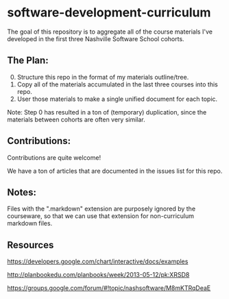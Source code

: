software-development-curriculum
===============================

The goal of this repository is to aggregate all of the course materials I've developed in the first three Nashville Software School cohorts.


## The Plan:

0. Structure this repo in the format of my materials outline/tree.
1. Copy all of the materials accumulated in the last three courses into this repo.
2. User those materials to make a single unified document for each topic.


Note: Step 0 has resulted in a ton of (temporary) duplication, since the materials between cohorts are often very similar.

## Contributions:

Contributions are quite welcome!

We have a ton of articles that are documented in the issues list for this repo.


## Notes:

Files with the ".markdown" extension are purposely ignored by the courseware, so that we can use that extension for non-curriculum markdown files.

## Resources

https://developers.google.com/chart/interactive/docs/examples

http://planbookedu.com/planbooks/week/2013-05-12/pk:XRSD8

https://groups.google.com/forum/#!topic/nashsoftware/M8mKTRqDeaE
